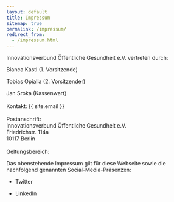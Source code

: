 ```yaml
---
layout: default
title: Impressum
sitemap: true
permalink: /impressum/
redirect_from:
  - /impressum.html
---
```

Innovationsverbund Öffentliche Gesundheit e.V. vertreten durch:

Bianca Kastl (1. Vorsitzende)

Tobias Opialla (2. Vorsitzender)

Jan Sroka (Kassenwart) ‍
<br>
<br>
Kontakt: {{ site.email }}
<br>
<br>
‍Postanschrift:
<br>
Innovationsverbund Öffentliche Gesundheit e.V.
<br>
Friedrichstr. 114a
<br>
10117 Berlin
<br>
<br>
Geltungsbereich:

Das obenstehende Impressum gilt für diese Webseite sowie die nachfolgend genannten Social-Media-Präsenzen:

- Twitter

- LinkedIn
